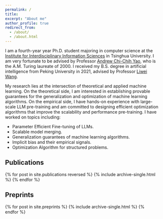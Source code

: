 ```yaml
---
permalink: /
title: 
excerpt: "About me"
author_profile: true
redirect_from:
  - /about/
  - /about.html
---
```


I am a fourth-year year Ph.D. student majoring in computer science at
the [Institute for Interdisciplinary Information Sciences](https://iiis.tsinghua.edu.cn/en/)
in Tsinghua University.
I am very fortunate to be advised by Professor [Andrew Chi-Chih Yao](https://iiis.tsinghua.edu.cn/en/yao/), who is the
A.M. Turing laureate of 2000. I received my B.S. degree in artificial intelligence from Peking University in 2021, advised by
Professor [Liwei Wang](http://www.liweiwang-pku.com).

My research lies at the intersection of theoretical and applied machine learning. On the theoretical side, I am interested in establishing provable guarantees for the generalization and optimization of machine learning algorithms. On the empirical side, I have hands-on experience with large-scale LLM pre-training and am committed to designing efficient optimization algorithms that improve the scalability and performance pre-training.
I have worked on topics including:
- Parameter Efficient Fine-tuning of LLMs.
- Scalable model merging.
- Generalization guarantees of machine learning algorithms.
- Implicit bias and their empirical signals.
- Optimization Algorithm for structured problems.


<h2 class="section-title">Publications</h2>

{% for post in site.publications reversed %}
  {% include archive-single.html %}
{% endfor %}


<h2 class="section-title">Preprints</h2>

{% for post in site.preprints %}
  {% include archive-single.html %}
{% endfor %}

[//]: # (======)
